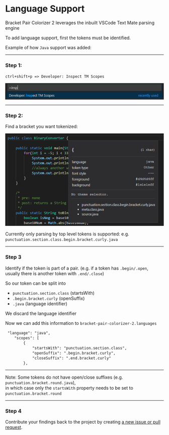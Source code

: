 # Language Support

Bracket Pair Colorizer 2 leverages the inbuilt VSCode Text Mate parsing engine

To add language support, first the tokens must be identified.

Example of how `Java` support was added:

---

### Step 1:

`ctrl+shift+p => Developer: Inspect TM Scopes`  

![InspectScopes](images/inspect_scopes.png "Inspect Scope Example")  

---

### Step 2:

Find a bracket you want tokenized:

![InspectScopes](images/inspect_token_java_start.png "Inspect Scope Example")  

Currently only parsing by top level tokens is supported: e.g. `punctuation.section.class.begin.bracket.curly.java`

---

### Step 3

Identify if the token is part of a pair. (e.g. if a token has `.begin/.open`, usually there is another token with `.end/.close`)

So our token can be split into

* `punctuation.section.class` (startsWith)
* `.begin.bracket.curly` (openSuffix)
* `.java` (language identifier)

We discard the language identifier

Now we can add this information to `bracket-pair-colorizer-2.languages`

```
 "language": "java",
    "scopes": [
        {
            "startsWith": "punctuation.section.class",
            "openSuffix": ".begin.bracket.curly",
            "closeSuffix": ".end.bracket.curly"
        },
```
---

Note: Some tokens do not have open/close suffixes (e.g. `punctuation.bracket.round.java`),  
in which case only the `startsWith` property needs to be set to `punctuation.bracket.round`

---

### Step 4

Contribute your findings back to the project by creating [a new issue or pull request](https://github.com/CoenraadS/Bracket-Pair-Colorizer-2).